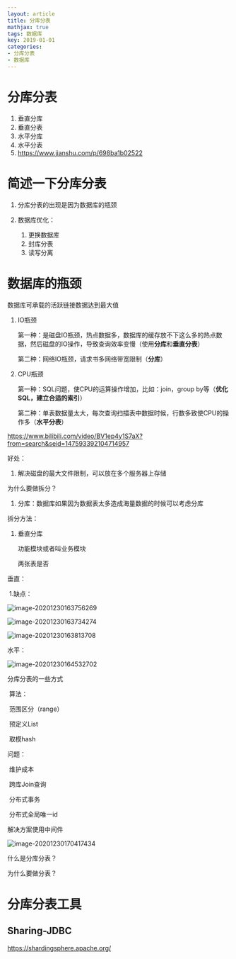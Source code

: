 ```yaml
---
layout: article
title: 分库分表
mathjax: true
tags: 数据库
key: 2019-01-01
categories:
- 分库分表
- 数据库
---
```


# 分库分表

1. 垂直分库
2. 垂直分表
3. 水平分库
4. 水平分表
5. https://www.jianshu.com/p/698ba1b02522

# 简述一下分库分表

1. 分库分表的出现是因为数据库的瓶颈

2. 数据库优化：
   1. 更换数据库
   2. 封库分表
   3. 读写分离

# 数据库的瓶颈

数据库可承载的活跃链接数据达到最大值

1. IO瓶颈

   第一种：是磁盘IO瓶颈，热点数据多，数据库的缓存放不下这么多的热点数据，然后磁盘的IO操作，导致查询效率变慢（使用**分库**和**垂直分表**）

   第二种：网络IO瓶颈，请求书多网络带宽限制（**分库**）

2. CPU瓶颈

   第一种：SQL问题，使CPU的运算操作增加，比如：join，group by等（**优化SQL，建立合适的索引**）

   第二种：单表数据量太大，每次查询扫描表中数据时候，行数多致使CPU的操作多（**水平分表**）

   

https://www.bilibili.com/video/BV1ep4y1S7aX?from=search&seid=147593392104714957

好处：

1. 解决磁盘的最大文件限制，可以放在多个服务器上存储

为什么要做拆分？

1. 分库：数据库如果因为数据表太多造成海量数据的时候可以考虑分库

拆分方法：

1. 垂直分库

   功能模块或者叫业务模块

   两张表是否

垂直：

​	1.缺点：

![image-20201230163756269](https://tyninganother.github.io/assets/image-20201230163756269.png)

![image-20201230163734274](https://tyninganother.github.io/assets/image-20201230163734274.png)

![image-20201230163813708](https://tyninganother.github.io/assets/image-20201230163813708.png)

水平：

![image-20201230164532702](https://tyninganother.github.io/assets/image-20201230164532702.png)

分库分表的一些方式

​	算法：

​		范围区分（range）

​		预定义List

​		取模hash

问题：

​	维护成本

​	跨库Join查询

​	分布式事务

​	分布式全局唯一id

解决方案使用中间件

![image-20201230170417434](https://tyninganother.github.io/assets/image-20201230170417434.png)



什么是分库分表？

为什么要做分表？

# 分库分表工具

## Sharing-JDBC

https://shardingsphere.apache.org/

